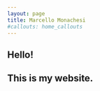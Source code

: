 ```yaml
---
layout: page
title: Marcello Monachesi
#callouts: home_callouts
---
```

## Hello!
## This is my website.
